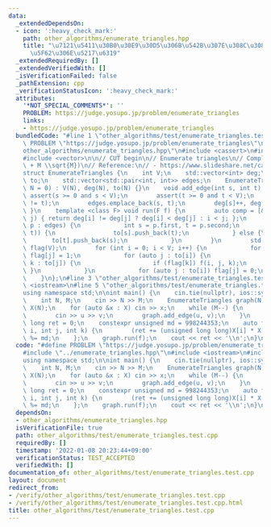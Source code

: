 ```yaml
---
data:
  _extendedDependsOn:
  - icon: ':heavy_check_mark:'
    path: other_algorithms/enumerate_triangles.hpp
    title: "\u7121\u5411\u30B0\u30E9\u30D5\u306B\u542B\u307E\u308C\u308B\u4E09\u89D2\
      \u5F62\u306E\u5217\u6319"
  _extendedRequiredBy: []
  _extendedVerifiedWith: []
  _isVerificationFailed: false
  _pathExtension: cpp
  _verificationStatusIcon: ':heavy_check_mark:'
  attributes:
    '*NOT_SPECIAL_COMMENTS*': ''
    PROBLEM: https://judge.yosupo.jp/problem/enumerate_triangles
    links:
    - https://judge.yosupo.jp/problem/enumerate_triangles
  bundledCode: "#line 1 \"other_algorithms/test/enumerate_triangles.test.cpp\"\n#define\
    \ PROBLEM \"https://judge.yosupo.jp/problem/enumerate_triangles\"\n#line 2 \"\
    other_algorithms/enumerate_triangles.hpp\"\n#include <cassert>\n#include <utility>\n\
    #include <vector>\n\n// CUT begin\n// Enumerate triangles\n// Complexity: O(N\
    \ + M \\sqrt{M})\n// Reference:\n// - https://www.slideshare.net/catupper/trianguler\n\
    struct EnumerateTriangles {\n    int V;\n    std::vector<int> deg;\n    std::vector<std::vector<int>>\
    \ to;\n    std::vector<std::pair<int, int>> edges;\n    EnumerateTriangles(int\
    \ N = 0) : V(N), deg(N), to(N) {}\n    void add_edge(int s, int t) {\n       \
    \ assert(s >= 0 and s < V);\n        assert(t >= 0 and t < V);\n        assert(s\
    \ != t);\n        edges.emplace_back(s, t);\n        deg[s]++, deg[t]++;\n   \
    \ }\n    template <class F> void run(F f) {\n        auto comp = [&](int i, int\
    \ j) { return deg[i] != deg[j] ? deg[i] < deg[j] : i < j; };\n        for (auto\
    \ p : edges) {\n            int s = p.first, t = p.second;\n            if (comp(s,\
    \ t)) {\n                to[s].push_back(t);\n            } else {\n         \
    \       to[t].push_back(s);\n            }\n        }\n        std::vector<char>\
    \ flag(V);\n        for (int i = 0; i < V; i++) {\n            for (auto j : to[i])\
    \ flag[j] = 1;\n            for (auto j : to[i]) {\n                for (auto\
    \ k : to[j]) {\n                    if (flag[k]) f(i, j, k);\n               \
    \ }\n            }\n            for (auto j : to[i]) flag[j] = 0;\n        }\n\
    \    }\n};\n#line 3 \"other_algorithms/test/enumerate_triangles.test.cpp\"\n#include\
    \ <iostream>\n#line 5 \"other_algorithms/test/enumerate_triangles.test.cpp\"\n\
    using namespace std;\n\nint main() {\n    cin.tie(nullptr), ios::sync_with_stdio(false);\n\
    \    int N, M;\n    cin >> N >> M;\n    EnumerateTriangles graph(N);\n    vector<unsigned>\
    \ X(N);\n    for (auto &x : X) cin >> x;\n    while (M--) {\n        int u, v;\n\
    \        cin >> u >> v;\n        graph.add_edge(u, v);\n    }\n    unsigned long\
    \ long ret = 0;\n    constexpr unsigned md = 998244353;\n    auto f = [&](int\
    \ i, int j, int k) {\n        (ret += (unsigned long long)X[i] * X[j] % md * X[k])\
    \ %= md;\n    };\n    graph.run(f);\n    cout << ret << '\\n';\n}\n"
  code: "#define PROBLEM \"https://judge.yosupo.jp/problem/enumerate_triangles\"\n\
    #include \"../enumerate_triangles.hpp\"\n#include <iostream>\n#include <vector>\n\
    using namespace std;\n\nint main() {\n    cin.tie(nullptr), ios::sync_with_stdio(false);\n\
    \    int N, M;\n    cin >> N >> M;\n    EnumerateTriangles graph(N);\n    vector<unsigned>\
    \ X(N);\n    for (auto &x : X) cin >> x;\n    while (M--) {\n        int u, v;\n\
    \        cin >> u >> v;\n        graph.add_edge(u, v);\n    }\n    unsigned long\
    \ long ret = 0;\n    constexpr unsigned md = 998244353;\n    auto f = [&](int\
    \ i, int j, int k) {\n        (ret += (unsigned long long)X[i] * X[j] % md * X[k])\
    \ %= md;\n    };\n    graph.run(f);\n    cout << ret << '\\n';\n}\n"
  dependsOn:
  - other_algorithms/enumerate_triangles.hpp
  isVerificationFile: true
  path: other_algorithms/test/enumerate_triangles.test.cpp
  requiredBy: []
  timestamp: '2022-01-08 20:23:44+09:00'
  verificationStatus: TEST_ACCEPTED
  verifiedWith: []
documentation_of: other_algorithms/test/enumerate_triangles.test.cpp
layout: document
redirect_from:
- /verify/other_algorithms/test/enumerate_triangles.test.cpp
- /verify/other_algorithms/test/enumerate_triangles.test.cpp.html
title: other_algorithms/test/enumerate_triangles.test.cpp
---
```

